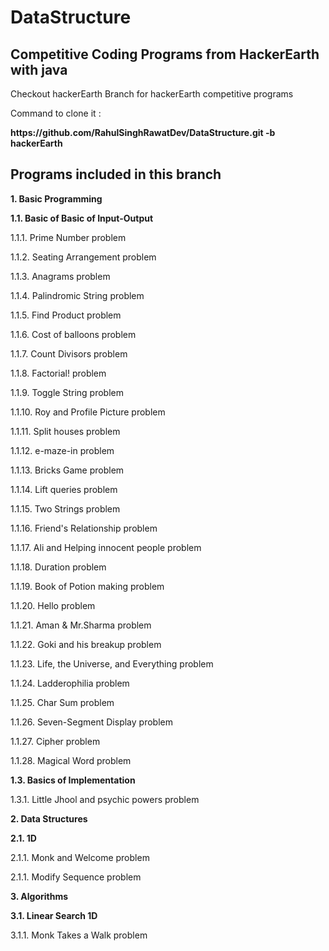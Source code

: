 # DataStructure
</html>
<h2> Competitive Coding Programs from HackerEarth with java</h2>
<p> Checkout hackerEarth Branch for hackerEarth competitive programs </p>
<p> Command to clone it : <b>
<p>https://github.com/RahulSinghRawatDev/DataStructure.git -b hackerEarth</b></p>
<h2> Programs included in this branch </h2>
<p><b>1. Basic Programming</b></p>
<p><b>1.1. Basic of Basic of Input-Output </b></p>

<p>1.1.1. Prime Number problem </p>
<p>1.1.2. Seating Arrangement problem </p>
<p>1.1.3. Anagrams problem </p>
<p>1.1.4. Palindromic String problem </p>
<p>1.1.5. Find Product problem </p>
<p>1.1.6. Cost of balloons problem </p>
<p>1.1.7. Count Divisors problem </p>
<p>1.1.8. Factorial! problem </p>
<p>1.1.9. Toggle String problem </p>
<p>1.1.10. Roy and Profile Picture problem </p>
<p>1.1.11. Split houses problem </p>
<p>1.1.12. e-maze-in problem </p>
<p>1.1.13. Bricks Game problem </p>
<p>1.1.14. Lift queries problem </p>
<p>1.1.15. Two Strings problem </p>
<p>1.1.16. Friend's Relationship problem </p>
<p>1.1.17. Ali and Helping innocent people problem </p>
<p>1.1.18. Duration problem </p>
<p>1.1.19. Book of Potion making problem </p>
<p>1.1.20. Hello problem </p>
<p>1.1.21. Aman & Mr.Sharma problem </p>
<p>1.1.22. Goki and his breakup problem </p>
<p>1.1.23. Life, the Universe, and Everything problem </p>
<p>1.1.24. Ladderophilia problem </p>
<p>1.1.25. Char Sum problem </p>
<p>1.1.26. Seven-Segment Display problem </p>
<p>1.1.27. Cipher problem </p>
<p>1.1.28. Magical Word problem </p>

<p><b>1.3. Basics of Implementation </b></p>
<p>1.3.1. Little Jhool and psychic powers problem </p>


<p><b>2. Data Structures</b></p>
<p><b>2.1. 1D </b></p>

<p>2.1.1. Monk and Welcome problem </p>
<p>2.1.1. Modify Sequence problem </p>

<p><b>3. Algorithms</b></p>
<p><b>3.1. Linear Search  1D </b></p>

<p>3.1.1. Monk Takes a Walk problem </p>
 

</html>

